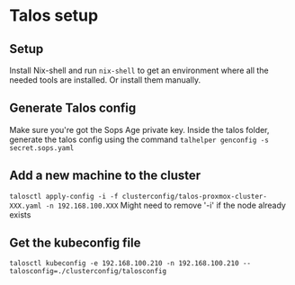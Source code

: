 # Talos setup

## Setup
Install Nix-shell and run `nix-shell` to get an environment where all the needed tools are installed.
Or install them manually.

## Generate Talos config
Make sure you're got the Sops Age private key. 
Inside the talos folder, generate the talos config using the command `talhelper genconfig -s secret.sops.yaml`

## Add a new machine to the cluster
`talosctl apply-config -i -f clusterconfig/talos-proxmox-cluster-XXX.yaml -n 192.168.100.XXX`
Might need to remove '-i' if the node already exists

## Get the kubeconfig file
`talosctl kubeconfig -e 192.168.100.210 -n 192.168.100.210 --talosconfig=./clusterconfig/talosconfig`
